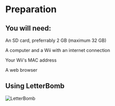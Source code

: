 # Preparation #

## You will need: ##


An SD card, preferrably 2 GB (maximum 32 GB)

A computer and a Wii with an internet connection

Your Wii's MAC address

A web browser


## Using LetterBomb ##

![LetterBomb](https://user-images.githubusercontent.com/113637453/197420695-8713c87a-1edb-45f7-a90e-f55b55423243.png)
